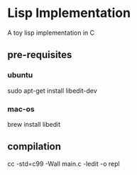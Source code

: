 # Lisp Implementation

A toy lisp implementation in C

## pre-requisites

### ubuntu 

sudo apt-get install libedit-dev 

### mac-os

brew install libedit

## compilation

cc -std=c99 -Wall main.c -ledit -o repl
